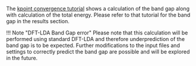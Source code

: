 <!-- TODO by MH -->
The [kpoint convergence tutorial](kpt-convergence) shows a calculation of the band gap along with calculation of the total energy.  Please refer to that tutorial for the band gap in the results section.

!!! Note "DFT-LDA Band Gap error"
    Please note that this calculation will be performed using standard DFT-LDA and therefore underprediction of the band gap is to be expected.  Further modifications to the input files and settings to correctly predict the band gap are possible and will be explored in the future.

